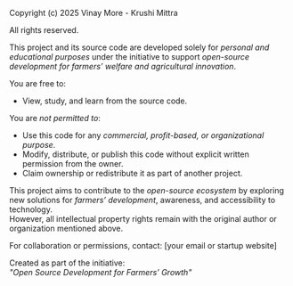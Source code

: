 Copyright (c) 2025 Vinay More - Krushi Mittra

All rights reserved.

This project and its source code are developed solely for *personal and educational purposes* under the initiative to support *open-source development for farmers’ welfare and agricultural innovation*.

You are free to:
- View, study, and learn from the source code.

You are *not permitted to*:
- Use this code for any *commercial, profit-based, or organizational purpose*.
- Modify, distribute, or publish this code without explicit written permission from the owner.
- Claim ownership or redistribute it as part of another project.

This project aims to contribute to the *open-source ecosystem* by exploring new solutions for *farmers’ development*, awareness, and accessibility to technology.  
However, all intellectual property rights remain with the original author or organization mentioned above.

For collaboration or permissions, contact: [your email or startup website]

Created as part of the initiative:  
*"Open Source Development for Farmers’ Growth"*
